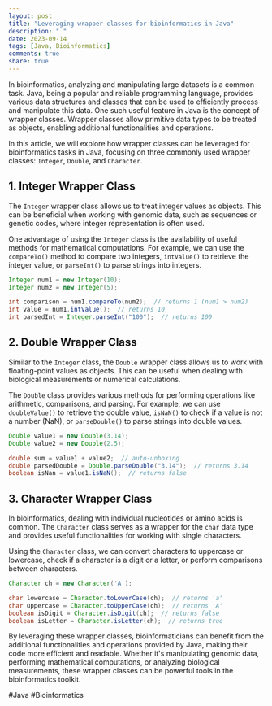 ```yaml
---
layout: post
title: "Leveraging wrapper classes for bioinformatics in Java"
description: " "
date: 2023-09-14
tags: [Java, Bioinformatics]
comments: true
share: true
---
```


In bioinformatics, analyzing and manipulating large datasets is a common task. Java, being a popular and reliable programming language, provides various data structures and classes that can be used to efficiently process and manipulate this data. One such useful feature in Java is the concept of wrapper classes. Wrapper classes allow primitive data types to be treated as objects, enabling additional functionalities and operations.

In this article, we will explore how wrapper classes can be leveraged for bioinformatics tasks in Java, focusing on three commonly used wrapper classes: `Integer`, `Double`, and `Character`.

## 1. Integer Wrapper Class

The `Integer` wrapper class allows us to treat integer values as objects. This can be beneficial when working with genomic data, such as sequences or genetic codes, where integer representation is often used.

One advantage of using the `Integer` class is the availability of useful methods for mathematical computations. For example, we can use the `compareTo()` method to compare two integers, `intValue()` to retrieve the integer value, or `parseInt()` to parse strings into integers.

```java
Integer num1 = new Integer(10);
Integer num2 = new Integer(5);

int comparison = num1.compareTo(num2);  // returns 1 (num1 > num2)
int value = num1.intValue();  // returns 10
int parsedInt = Integer.parseInt("100");  // returns 100
```

## 2. Double Wrapper Class

Similar to the `Integer` class, the `Double` wrapper class allows us to work with floating-point values as objects. This can be useful when dealing with biological measurements or numerical calculations.

The `Double` class provides various methods for performing operations like arithmetic, comparisons, and parsing. For example, we can use `doubleValue()` to retrieve the double value, `isNaN()` to check if a value is not a number (NaN), or `parseDouble()` to parse strings into double values.

```java
Double value1 = new Double(3.14);
Double value2 = new Double(2.5);

double sum = value1 + value2;  // auto-unboxing
double parsedDouble = Double.parseDouble("3.14");  // returns 3.14
boolean isNan = value1.isNaN();  // returns false
```

## 3. Character Wrapper Class

In bioinformatics, dealing with individual nucleotides or amino acids is common. The `Character` class serves as a wrapper for the `char` data type and provides useful functionalities for working with single characters.

Using the `Character` class, we can convert characters to uppercase or lowercase, check if a character is a digit or a letter, or perform comparisons between characters.

```java
Character ch = new Character('A');

char lowercase = Character.toLowerCase(ch);  // returns 'a'
char uppercase = Character.toUpperCase(ch);  // returns 'A'
boolean isDigit = Character.isDigit(ch);  // returns false
boolean isLetter = Character.isLetter(ch);  // returns true
```

By leveraging these wrapper classes, bioinformaticians can benefit from the additional functionalities and operations provided by Java, making their code more efficient and readable. Whether it's manipulating genomic data, performing mathematical computations, or analyzing biological measurements, these wrapper classes can be powerful tools in the bioinformatics toolkit.

#Java #Bioinformatics